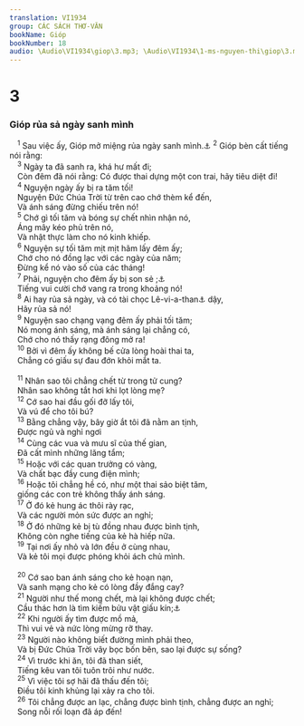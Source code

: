 ```yaml
---
translation: VI1934
group: CÁC SÁCH THƠ-VĂN
bookName: Gióp 
bookNumber: 18
audio: \Audio\VI1934\giop\3.mp3; \Audio\VI1934\1-ms-nguyen-thi\giop\3.mp3
---
```


<div class="title"><h1>3</h1><h3>Gióp rủa sả ngày sanh mình</h3></div>
<span class="verse giop_3_1"> <sup>1</sup> Sau việc ấy, Gióp mở miệng rủa ngày sanh mình.<a data-toggle="tooltip" data-placement="bottom" title="Gie 20:14-18">⚓</a></span>
<span class="verse giop_3_2"><sup>2</sup> Gióp bèn cất tiếng nói rằng: <br/></span>
<span class="verse giop_3_3"> <sup>3</sup> Ngày ta đã sanh ra, khá hư mất đi; <br/> Còn đêm đã nói rằng: Có được thai dựng một con trai, hãy tiêu diệt đi! <br/></span>
<span class="verse giop_3_4"> <sup>4</sup> Nguyện ngày ấy bị ra tăm tối! <br/> Nguyện Đức Chúa Trời từ trên cao chớ thèm kể đến, <br/> Và ánh sáng đừng chiếu trên nó! <br/></span>
<span class="verse giop_3_5"> <sup>5</sup> Chớ gì tối tăm và bóng sự chết nhìn nhận nó, <br/> Áng mây kéo phủ trên nó, <br/> Và nhật thực làm cho nó kinh khiếp. <br/></span>
<span class="verse giop_3_6"> <sup>6</sup> Nguyện sự tối tăm mịt mịt hãm lấy đêm ấy; <br/> Chớ cho nó đồng lạc với các ngày của năm; <br/> Đừng kể nó vào số của các tháng! <br/></span>
<span class="verse giop_3_7"> <sup>7</sup> Phải, nguyện cho đêm ấy bị son sẻ ;<a data-toggle="tooltip" data-placement="bottom" title="Nghĩa là chớ hề một người nào thai dựng trong đêm đáng rủa sả ấy!">⚓</a><br/> Tiếng vui cười chớ vang ra trong khoảng nó! <br/></span>
<span class="verse giop_3_8"> <sup>8</sup> Ai hay rủa sả ngày, và có tài chọc Lê-vi-a-than<a data-toggle="tooltip" data-placement="bottom" title="Tên nầy chỉ về một con thú, theo truyện phong thần của phương đông, có thể nuốt được mặt trời và mặt trăng, như vậy làm nên nguyệt thực">⚓</a> dậy, <br/> Hãy rủa sả nó! <br/></span>
<span class="verse giop_3_9"> <sup>9</sup> Nguyện sao chạng vạng đêm ấy phải tối tăm; <br/> Nó mong ánh sáng, mà ánh sáng lại chẳng có, <br/> Chớ cho nó thấy rạng đông mở ra! <br/></span>
<span class="verse giop_3_10"> <sup>10</sup> Bởi vì đêm ấy không bế cửa lòng hoài thai ta, <br/> Chẳng có giấu sự đau đớn khỏi mắt ta. <br/> <br/></span>
<span class="verse giop_3_11"> <sup>11</sup> Nhân sao tôi chẳng chết từ trong tử cung? <br/> Nhân sao không tắt hơi khi lọt lòng mẹ? <br/></span>
<span class="verse giop_3_12"> <sup>12</sup> Cớ sao hai đầu gối đỡ lấy tôi, <br/> Và vú để cho tôi bú? <br/></span>
<span class="verse giop_3_13"> <sup>13</sup> Bằng chẳng vậy, bây giờ ắt tôi đã nằm an tịnh, <br/> Được ngủ và nghỉ ngơi <br/></span>
<span class="verse giop_3_14"> <sup>14</sup> Cùng các vua và mưu sĩ của thế gian, <br/> Đã cất mình những lăng tẩm; <br/></span>
<span class="verse giop_3_15"> <sup>15</sup> Hoặc với các quan trưởng có vàng, <br/> Và chất bạc đầy cung điện mình; <br/></span>
<span class="verse giop_3_16"> <sup>16</sup> Hoặc tôi chẳng hề có, như một thai sảo biệt tăm, <br/> giống các con trẻ không thấy ánh sáng. <br/></span>
<span class="verse giop_3_17"> <sup>17</sup> Ở đó kẻ hung ác thôi rày rạc, <br/> Và các người mỏn sức được an nghỉ; <br/></span>
<span class="verse giop_3_18"> <sup>18</sup> Ở đó những kẻ bị tù đồng nhau được bình tịnh, <br/> Không còn nghe tiếng của kẻ hà hiếp nữa. <br/></span>
<span class="verse giop_3_19"> <sup>19</sup> Tại nơi ấy nhỏ và lớn đều ở cùng nhau, <br/> Và kẻ tôi mọi được phóng khỏi ách chủ mình. <br/> <br/></span>
<span class="verse giop_3_20"> <sup>20</sup> Cớ sao ban ánh sáng cho kẻ hoạn nạn, <br/> Và sanh mạng cho kẻ có lòng đầy đắng cay? <br/></span>
<span class="verse giop_3_21"> <sup>21</sup> Người như thế mong chết, mà lại không được chết; <br/> Cầu thác hơn là tìm kiếm bửu vật giấu kín;<a data-toggle="tooltip" data-placement="bottom" title="Ch 2:4; Kh 9:6">⚓</a><br/></span>
<span class="verse giop_3_22"> <sup>22</sup> Khi người ấy tìm được mồ mả, <br/> Thì vui vẻ và nức lòng mừng rỡ thay. <br/></span>
<span class="verse giop_3_23"> <sup>23</sup> Người nào không biết đường mình phải theo, <br/> Và bị Đức Chúa Trời vây bọc bốn bên, sao lại được sự sống? <br/></span>
<span class="verse giop_3_24"> <sup>24</sup> Vì trước khi ăn, tôi đã than siết, <br/> Tiếng kêu van tôi tuôn trôi như nước. <br/></span>
<span class="verse giop_3_25"> <sup>25</sup> Vì việc tôi sợ hãi đã thấu đến tôi; <br/> Điều tôi kinh khủng lại xảy ra cho tôi. <br/></span>
<span class="verse giop_3_26"> <sup>26</sup> Tôi chẳng được an lạc, chẳng được bình tịnh, chẳng được an nghỉ; <br/> Song nỗi rối loạn đã áp đến! <br/></span>
